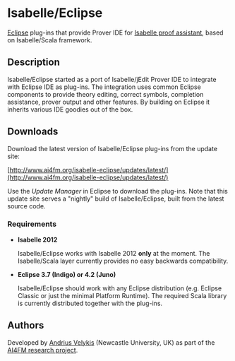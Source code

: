 # Isabelle/Eclipse

[Eclipse][eclipse] plug-ins that provide Prover IDE for [Isabelle proof assistant][isabelle], based on Isabelle/Scala framework.

[eclipse]: http://www.eclipse.org/
[isabelle]: http://www.cl.cam.ac.uk/research/hvg/isabelle/

## Description

Isabelle/Eclipse started as a port of Isabelle/jEdit Prover IDE to integrate with Eclipse IDE as plug-ins. The integration uses common Eclipse components to provide theory editing, correct symbols, completion assistance, prover output and other features. By building on Eclipse it inherits various IDE goodies out of the box.

## Downloads

Download the latest version of Isabelle/Eclipse plug-ins from the update site:

[http://www.ai4fm.org/isabelle-eclipse/updates/latest/](http://www.ai4fm.org/isabelle-eclipse/updates/latest/)

Use the _Update Manager_ in Eclipse to download the plug-ins. Note that this update site serves a "nightly" build of Isabelle/Eclipse, built from the latest source code.

### Requirements

-   **Isabelle 2012**

    Isabelle/Eclipse works with Isabelle 2012 **only** at the moment. The Isabelle/Scala layer currently provides no easy backwards compatibility.
    
-   **Eclipse 3.7 (Indigo) or 4.2 (Juno)**

    Isabelle/Eclipse should work with any Eclipse distribution (e.g. Eclipse Classic or just the minimal Platform Runtime). The required Scala library is currently distributed together with the plug-ins.

## Authors

Developed by [Andrius Velykis][av] (Newcastle University, UK) as part of the [AI4FM research project][ai4fm].

[av]: http://andrius.velykis.lt
[ai4fm]: http://www.ai4fm.org
